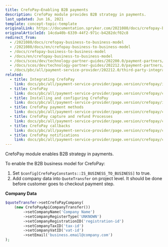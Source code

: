 ```yaml
---
title: CrefoPay—Enabling B2B payments
description: CrefoPay module provides B2B strategy in payments.
last_updated: Jun 16, 2021
template: concept-topic-template
originalLink: https://documentation.spryker.com/2021080/docs/crefopay-business-to-business-model
originalArticleId: 14cda40b-6339-44f2-971c-b4282dcf02c8
redirect_from:
  - /2021080/docs/crefopay-business-to-business-model
  - /2021080/docs/en/crefopay-business-to-business-model
  - /docs/crefopay-business-to-business-model
  - /docs/en/crefopay-business-to-business-model
  - /docs/scos/dev/technology-partner-guides/202200.0/payment-partners/crefopay/crefopay-enabling-b2b-payments.html
  - /docs/scos/dev/technology-partner-guides/202212.0/payment-partners/crefopay/crefopay-enabling-b2b-payments.html
  - /docs/pbc/all/payment-service-provider/202212.0/third-party-integrations/crefopay/crefopay-enable-b2b-payments.html
related:
  - title: Integrating CrefoPay
    link: docs/pbc/all/payment-service-provider/page.version/crefopay/integrate-crefopay.html
  - title: CrefoPay
    link: docs/pbc/all/payment-service-provider/page.version/crefopay/crefopay.html
  - title: Installing and configuring CrefoPay
    link: docs/pbc/all/payment-service-provider/page.version/crefopay/install-and-configure-crefopay.html
  - title: CrefoPay payment methods
    link: docs/pbc/all/payment-service-provider/page.version/crefopay/crefopay-payment-methods.html
  - title: CrefoPay capture and refund Processes
    link: docs/pbc/all/payment-service-provider/page.version/crefopay/crefopay-capture-and-refund-processes.html
  - title: CrefoPay callbacks
    link: docs/pbc/all/payment-service-provider/page.version/crefopay/crefopay-callbacks.html
  - title: CrefoPay notifications
    link: docs/pbc/all/payment-service-provider/page.version/crefopay/crefopay-notifications.html
---
```


CrefoPay module enables B2B strategy in payments.

To enable the B2B business model for CrefoPay:

1. Set `$config[CrefoPayConstants::IS_BUSINESS_TO_BUSINESS]` to true.
2. Add company data into `QuoteTransfer` on project level. It should be done before customer goes to checkout payment step.

**Company Data**

```php
$quoteTransfer->setCrefoPayCompany(
    (new CrefoPayApiCompanyTransfer())
        ->setCompanyName('Company Name')
        ->setCompanyRegisterType('UNKNOWN')
        ->setCompanyRegistrationID('registration-id')
        ->setCompanyTaxID('tax-id')
        ->setCompanyVatID('vat-id')
        ->setEmail('business.email@company.com')
);
```
